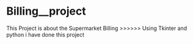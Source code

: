 # Billing__project
This Project is about the Supermarket Billing >>>>>> 
Using Tkinter and python i have done this project 
